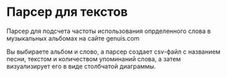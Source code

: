 # Парсер для текстов
Парсер для подсчета частоты использования опрделенного слова в музыкальных альбомах на сайте genuis.com

Вы выбираете альбом и слово, а парсер создает csv-файл с названием песни, текстом и количеством упоминаний слова, а затем визуализирует его в виде столбчатой диаграммы.
